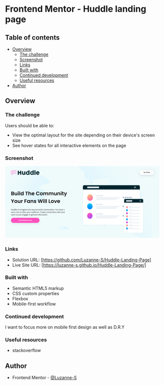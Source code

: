 # Frontend Mentor - Huddle landing page 


## Table of contents

- [Overview](#overview)
  - [The challenge](#the-challenge)
  - [Screenshot](#screenshot)
  - [Links](#links)
  - [Built with](#built-with)
  - [Continued development](#continued-development)
  - [Useful resources](#useful-resources)
- [Author](#author)



## Overview

### The challenge

Users should be able to:

- View the optimal layout for the site depending on their device's screen size
- See hover states for all interactive elements on the page

### Screenshot

![](images/huddle.png)


### Links

- Solution URL: [https://github.com/Luzanne-S/Huddle-Landing-Page]
- Live Site URL: [https://luzanne-s.github.io/Huddle-Landing-Page/]


### Built with

- Semantic HTML5 markup
- CSS custom properties
- Flexbox
- Mobile-first workflow


### Continued development

I want to focus more on mobile first design as well as D.R.Y



### Useful resources

- stackoverflow 

## Author
- Frontend Mentor - [@Luzanne-S](https://www.frontendmentor.io/profile/Luzanne-S)



